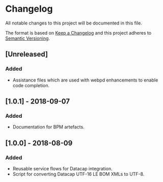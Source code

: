 # Changelog

All notable changes to this project will be documented in this file.

The format is based on [Keep a Changelog](http://keepachangelog.com/en/1.0.0/)
and this project adheres to [Semantic Versioning](http://semver.org/spec/v2.0.0.html).

## [Unreleased]

### Added

- Assistance files which are used with webpd enhancements to enable code completion.

## [1.0.1] - 2018-09-07

### Added

- Documentation for BPM artefacts.

## [1.0.0] - 2018-08-09

### Added

- Reusable service flows for Datacap integration.
- Script for converting Datacap UTF-16 LE BOM XMLs to UTF-8.
